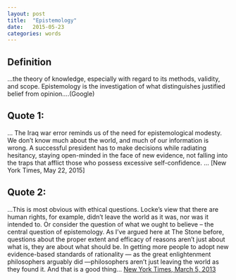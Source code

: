 ```yaml
---
layout: post
title:  "Epistemology"
date:   2015-05-23
categories: words
---
```


Definition
----------
...the theory of knowledge, especially with regard to its methods, validity, and scope. Epistemology is the investigation of what distinguishes justified belief from opinion....(Google)

Quote 1: 
--------
...
The Iraq war error reminds us of the need for epistemological modesty. We don’t know much about the world, and much of our information is wrong. A successful president has to make decisions while radiating hesitancy, staying open-minded in the face of new evidence, not falling into the traps that afflict those who possess excessive self-confidence.
... [New York Times, May 22, 2015]

Quote 2:
--------
...This is most obvious with ethical questions. Locke’s view that there are human rights, for example, didn’t leave the world as it was, nor was it intended to. Or consider the question of what we ought to believe – the central question of epistemology. As I’ve argued here at The Stone before, questions about the proper extent and efficacy of reasons aren’t just about what is, they are about what should be. In getting more people to adopt new evidence-based standards of rationality — as the great enlightenment philosophers arguably did —philosophers aren’t just leaving the world as they found it. And that is a good thing... [New York Times, March 5, 2013]

[Wikipedia]:   http://en.wikipedia.org/wiki/Epistemology  
[New York Times, May 19, 2015]: http://nyti.ms/1Beu0Q
[New York Times, March 5, 2013]: http://opinionator.blogs.nytimes.com/2013/03/05/of-flies-and-philosophers-wittgenstein-and-philosophy/

